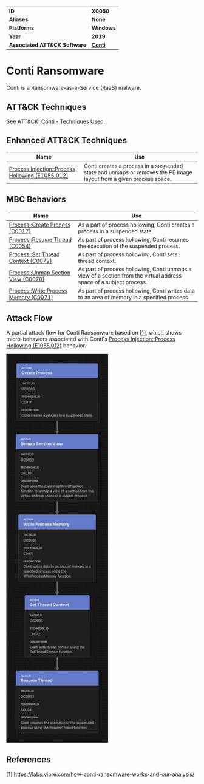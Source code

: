 
<table>
<tr>
<td><b>ID</b></td>
<td><b>X0050</b></td>
</tr>
<tr>
<td><b>Aliases</b></td>
<td><b>None</b></td>
</tr>
<tr>
<td><b>Platforms</b></td>
<td><b>Windows</b></td>
</tr>
<tr>
<td><b>Year</b></td>
<td><b>2019</b></td>
</tr>
<tr>
<td><b>Associated ATT&CK Software</b></td>
<td><b><a href="https://attack.mitre.org/software/S0575/">Conti</b></td>
</tr>
</table>

# Conti Ransomware

Conti is a Ransomware-as-a-Service (RaaS) malware.

## ATT&CK Techniques

See ATT&CK: [Conti - Techniques Used](https://attack.mitre.org/software/S0575/).

## Enhanced ATT&CK Techniques

|Name|Use|
|---|---|
|[Process Injection::Process Hollowing (E1055.012)](../defense-evasion/process-injection.md)|Conti creates a process in a suspended state and unmaps or removes the PE image layout from a given process space.|

## MBC Behaviors

|Name|Use|
|---|---|
|[Process::Create Process (C0017)](../micro-behaviors/process/create-process.md)|As a part of process hollowing, Conti creates a process in a suspended state.|
|[Process::Resume Thread (C0054)](../micro-behaviors/process/resume-thread.md)| As part of process hollowing, Conti resumes the execution of the suspended process.|
|[Process::Set Thread Context (C0072)](../micro-behaviors/process/set-thread-context.md)| As part of process hollowing, Conti sets thread context.|
|[Process::Unmap Section View (C0070)](../micro-behaviors/process/unmap-section-view.md)|As part of process hollowing, Conti unmaps a view of a section from the virtual address space of a subject process.|
|[Process::Write Process Memory (C0071)](../micro-behaviors/process/write-process-memory.md)|As part of process hollowing, Conti writes data to an area of memory in a specified process.|


## Attack Flow

A partial attack flow for Conti Ransomware based on [[1]](#1), which shows micro-behaviors associated with Conti's [Process Injection::Process Hollowing (E1055.012)](../defense-evasion/process-injection.md) behavior.

![Screenshot of Attack Flow (process hollowing) for Conti Ransomware based on Vipre article.](/xample-malware/AttackFlow/Conti_Process_Hollowing.png)

## References

<a name="1">[1]</a> https://labs.vipre.com/how-conti-ransomware-works-and-our-analysis/
